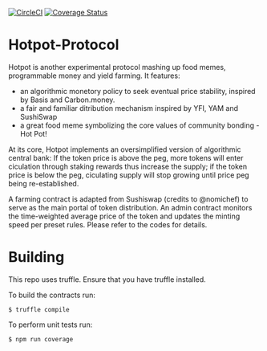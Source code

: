 [![CircleCI](https://circleci.com/gh/chefmao1/hotpot-protocol.svg?style=svg)](https://circleci.com/gh/chefmao1/hotpot-protocol)
[![Coverage Status](https://coveralls.io/repos/github/chefmao1/hotpot-protocol/badge.svg?branch=master)](https://coveralls.io/github/chefmao1/hotpot-protocol?branch=master)
# Hotpot-Protocol

Hotpot is another experimental protocol mashing up food memes, programmable money and yield farming. It features:

- an algorithmic monetory policy to seek eventual price stability, inspired by Basis and Carbon.money.
- a fair and familiar ditribution mechanism inspired by YFI, YAM and SushiSwap
- a great food meme symbolizing the core values of community bonding - Hot Pot!

At its core, Hotpot implements an oversimplified version of algorithmic central bank: If the token price is above the peg, more tokens will enter ciculation through staking rewards thus increase the supply; if the token price is below the peg, ciculating supply will stop growing until price peg being re-established.

A farming contract is adapted from Sushiswap (credits to @nomichef) to serve as the main portal of token distribution. An admin contract monitors the time-weighted average price of the token and updates the minting speed per preset rules. Please refer to the codes for details.

# Building
This repo uses truffle. Ensure that you have truffle installed.

To build the contracts run:

`$ truffle compile`

To perform unit tests run:

`$ npm run coverage`

